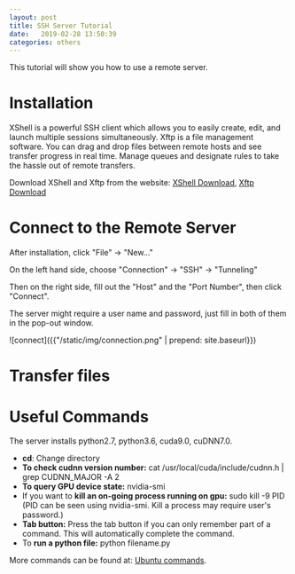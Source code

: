 ```yaml
---
layout: post
title: SSH Server Tutorial
date:   2019-02-28 13:50:39
categories: others
---
```


This tutorial will show you how to use a remote server.

<h1>Installation</h1>

<p>XShell is a powerful SSH client which allows you to easily create, edit, and launch multiple sessions simultaneously. Xftp is 
a file management software. You can drag and drop files between remote hosts and see transfer progress in real time. Manage queues and designate rules to take the hassle out of remote transfers.  </p>

<p>Download XShell and Xftp from the website: 
<a href="https://www.netsarang.com/en/xshell/">XShell Download</a>, 
<a href="https://www.netsarang.com/en/xftp/">Xftp Download</a>
</p>

<h1>Connect to the Remote Server</h1>

<p>After installation, click "File" -> "New..."</p>
<p>On the left hand side, choose "Connection" -> "SSH" -> "Tunneling"</p>
<p>Then on the right side, fill out the "Host" and the "Port Number", then click "Connect".</p>
<p>The server might require a user name and password, just fill in both of them in the pop-out window.</p>
![connect]({{"/static/img/connection.png" | prepend: site.baseurl}})

<h1>Transfer files</h1>



<h1>Useful Commands</h1>

<p>The server installs python2.7, python3.6, cuda9.0, cuDNN7.0.</p>
<ul>
<li><b>cd</b>: Change directory</li>
<li><strong>To check cudnn version number:</strong> cat /usr/local/cuda/include/cudnn.h | grep CUDNN_MAJOR -A 2</li>
<li><strong>To query GPU device state:</strong> nvidia-smi</li>
<li>If you want to <strong>kill an on-going process running on gpu:</strong> sudo kill -9 PID (PID can be seen using nvidia-smi. Kill a process may require user's password.)</li>
<li><strong>Tab button:</strong> Press the tab button if you can only remember part of a command. This will automatically complete the command.</li>
<li>To <strong>run a python file:</strong> python filename.py</li>
</ul>

<p>More commands can be found at: <a href="https://blog.csdn.net/simongeek/article/details/45271089">Ubuntu commands</a>.</p>
